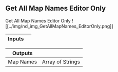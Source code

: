 ## Get All Map Names Editor Only
Get All Map Names Editor Only
![[../img/nd_img_GetAllMapNames_EditorOnly.png]]

|Inputs||
|--|--|

|Outputs||
|--|--|
| Map Names | Array of Strings |
